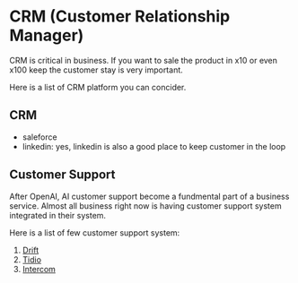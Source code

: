 # CRM (Customer Relationship Manager)

CRM is critical in business. If you want to sale the product in x10 or even x100
keep the customer stay is very important.

Here is a list of CRM platform you can concider.

## CRM

* saleforce
* linkedin: yes, linkedin is also a good place to keep customer in the loop

## Customer Support

After OpenAI, AI customer support become a fundmental part of a business
service. Almost all business right now is having customer support system
integrated in their system.

Here is a list of few customer support system:

1. [Drift](https://www.drift.com/)
2. [Tidio](https://www.tidio.com/)
3. [Intercom](https://intercom.com/)
